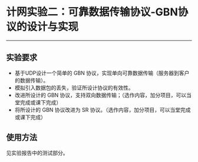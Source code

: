 # 计网实验二：可靠数据传输协议-GBN协议的设计与实现
---
## 实验要求
* 基于UDP设计一个简单的 GBN 协议，实现单向可靠数据传输（服务器到客户的数据传输）。  
* 模拟引入数据包的丢失，验证所设计协议的有效性。  
* 改进所设计的 GBN 协议，支持双向数据传输；（选作内容，加分项目，可以当堂完成或课下完成）  
* 将所设计的 GBN 协议改进为 SR 协议。（选作内容，加分项目，可以当堂完成或课下完成）

## 使用方法
见实验报告中的测试部分。